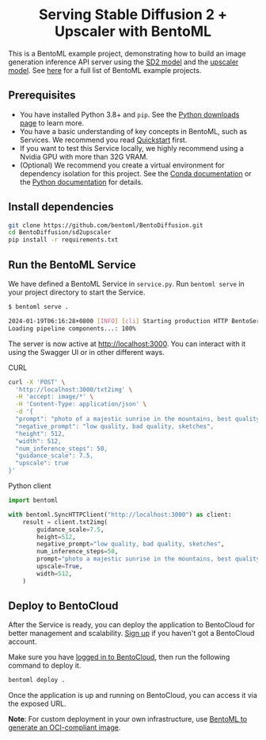 <div align="center">
    <h1 align="center">Serving Stable Diffusion 2 + Upscaler with BentoML</h1>
</div>

This is a BentoML example project, demonstrating how to build an image generation inference API server using the [SD2 model](https://huggingface.co/stabilityai/stable-diffusion-2) and the [upscaler model](https://huggingface.co/stabilityai/stable-diffusion-x4-upscaler). See [here](https://github.com/bentoml/BentoML/tree/main/examples) for a full list of BentoML example projects.

## Prerequisites

- You have installed Python 3.8+ and `pip`. See the [Python downloads page](https://www.python.org/downloads/) to learn more.
- You have a basic understanding of key concepts in BentoML, such as Services. We recommend you read [Quickstart](https://docs.bentoml.com/en/latest/get-started/quickstart.html) first.
- If you want to test this Service locally, we highly recommend using a Nvidia GPU with more than 32G VRAM.
- (Optional) We recommend you create a virtual environment for dependency isolation for this project. See the [Conda documentation](https://conda.io/projects/conda/en/latest/user-guide/tasks/manage-environments.html) or the [Python documentation](https://docs.python.org/3/library/venv.html) for details.

## Install dependencies

```bash
git clone https://github.com/bentoml/BentoDiffusion.git
cd BentoDiffusion/sd2upscaler
pip install -r requirements.txt
```

## Run the BentoML Service

We have defined a BentoML Service in `service.py`. Run `bentoml serve` in your project directory to start the Service.

```bash
$ bentoml serve .

2024-01-19T06:16:28+0800 [INFO] [cli] Starting production HTTP BentoServer from "service:SD2Service" listening on http://localhost:3000 (Press CTRL+C to quit)
Loading pipeline components...: 100%
```

The server is now active at [http://localhost:3000](http://localhost:3000/). You can interact with it using the Swagger UI or in other different ways.

CURL

```bash
curl -X 'POST' \
  'http://localhost:3000/txt2img' \
  -H 'accept: image/*' \
  -H 'Content-Type: application/json' \
  -d '{
  "prompt": "photo of a majestic sunrise in the mountains, best quality, 4k",
  "negative_prompt": "low quality, bad quality, sketches",
  "height": 512,
  "width": 512,
  "num_inference_steps": 50,
  "guidance_scale": 7.5,
  "upscale": true
}'
```

Python client

```python
import bentoml

with bentoml.SyncHTTPClient("http://localhost:3000") as client:
    result = client.txt2img(
        guidance_scale=7.5,
        height=512,
        negative_prompt="low quality, bad quality, sketches",
        num_inference_steps=50,
        prompt="photo a majestic sunrise in the mountains, best quality, 4k",
        upscale=True,
        width=512,
    )
```

## Deploy to BentoCloud

After the Service is ready, you can deploy the application to BentoCloud for better management and scalability. [Sign up](https://www.bentoml.com/) if you haven't got a BentoCloud account.

Make sure you have [logged in to BentoCloud](https://docs.bentoml.com/en/latest/bentocloud/how-tos/manage-access-token.html), then run the following command to deploy it.

```bash
bentoml deploy .
```

Once the application is up and running on BentoCloud, you can access it via the exposed URL.

**Note**: For custom deployment in your own infrastructure, use [BentoML to generate an OCI-compliant image](https://docs.bentoml.com/en/latest/guides/containerization.html).
